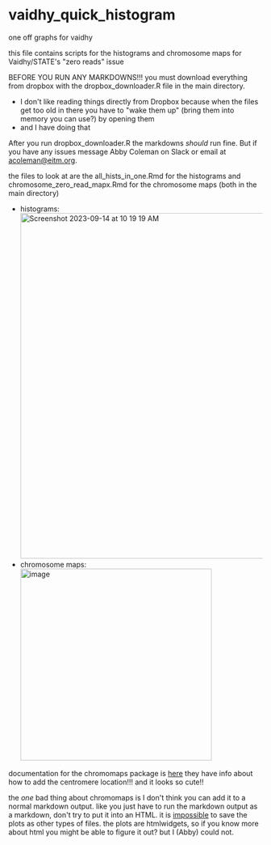 # vaidhy_quick_histogram
one off graphs for vaidhy

this file contains scripts for the histograms and chromosome maps for Vaidhy/STATE's "zero reads" issue

BEFORE YOU RUN ANY MARKDOWNS!!! you must download everything from dropbox with the dropbox_downloader.R file in the main directory.
  - I don't like reading things directly from Dropbox because when the files get too old in there you have to "wake them up" (bring them into memory you can use?) by opening them
  - and I have doing that

After you run dropbox_downloader.R the markdowns *should* run fine. But if you have any issues message Abby Coleman on Slack or email at acoleman@eitm.org.

the files to look at are the all_hists_in_one.Rmd for the histograms and chromosome_zero_read_mapx.Rmd for the chromosome maps (both in the main directory)
  - histograms: <img width="683" alt="Screenshot 2023-09-14 at 10 19 19 AM" src="https://github.com/eitm-org/vaidhy_quick_histogram/assets/85528557/505b06fd-a2f3-4b3e-bd1a-fab0696e0598">
  - chromosome maps: <img width="379" alt="image" src="https://github.com/eitm-org/vaidhy_quick_histogram/assets/85528557/88c9811b-8e78-400c-8a3e-70bd20479738">

documentation for the chromomaps package is [here](https://cran.r-project.org/web/packages/chromoMap/vignettes/chromoMap.html)
they have info about how to add the centromere location!!! and it looks so cute!!

the *one* bad thing about chromomaps is I don't think you can add it to a normal markdown output. like you just have to run the markdown output as a markdown, don't try to put it into an HTML. it is [impossible](https://stackoverflow.com/questions/69995135/save-chromomap-plots-in-base-r) to save the plots as other types of files. the plots are htmlwidgets, so if you know more about html you might be able to figure it out? but I (Abby) could not.
